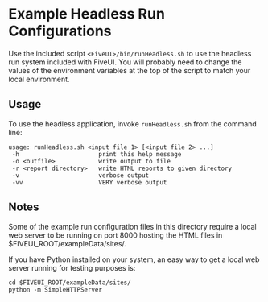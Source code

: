 # Example Headless Run Configurations #

Use the included script `<FiveUI>/bin/runHeadless.sh` to use the headless run system
included with FiveUI. You will probably need to change the values of the
environment variables at the top of the script to match your local
environment.

## Usage ##

To use the headless application, invoke `runHeadless.sh` from the command line:

    usage: runHeadless.sh <input file 1> [<input file 2> ...]
     -h                      print this help message
     -o <outfile>            write output to file
     -r <report directory>   write HTML reports to given directory
     -v                      verbose output
     -vv                     VERY verbose output

## Notes ##

Some of the example run configuration files in this directory require a
local web server to be running on port 8000 hosting the HTML files in
$FIVEUI_ROOT/exampleData/sites/.

If you have Python installed on your system, an easy way to get a local web server
running for testing purposes is:

    cd $FIVEUI_ROOT/exampleData/sites/
    python -m SimpleHTTPServer
